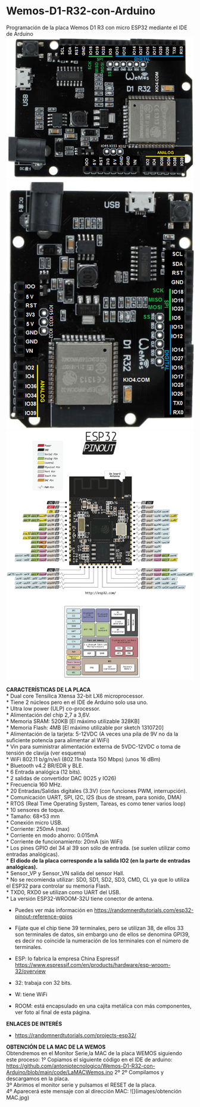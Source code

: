 # Wemos-D1-R32-con-Arduino
Programación de la placa Wemos D1 R3 con micro ESP32 mediante el IDE de Arduino
![](images/esp322pin_h.png)
![](images/esp322pin.png)
![](images/ESP32_Pinout_a1_4.png)


**CARACTERÍSTICAS DE LA PLACA**  
    * Dual core Tensilica Xtensa 32-bit LX6 microprocessor.  
    * Tiene 2 núcleos pero en el IDE de Arduino solo usa uno.  
    * Ultra low power (ULP) co-processor.  
    * Alimentación del chip 2,7 a 3,6V.  
    * Memoria SRAM: 520KB [El máximo utilizable 328KB]  
    * Memoria Flash: 4MB [El máximo utilizable por sketch 1310720]  
    * Alimentación de la tarjeta: 5-12VDC (A veces una pila de 9V no da la suficiente potencia para alimentar al WiFi)  
    * Vin para suministrar alimentación externa de 5VDC-12VDC o toma de tensión de clavija (ver esquema)  
    * WiFi 802.11 b/g/n/e/i (802.11n hasta 150 Mbps) (unos 16 dBm)  
    * Bluetooth v4.2 BR/EDR y BLE.  
    * 6 Entrada analógica (12 bits).  
    * 2 salidas de convertidor DAC (IO25 y IO26)  
    * Frecuencia 160 MHz.  
    * 20 Entradas/Salidas digitales (3.3V) (con funciones PWM, interrupción).  
    * Comunicación UART, SPI, I2C, I2S (bus de stream, para sonido, DMA)  
    * RTOS (Real Time Operating System, Tareas, es como tener varios loop)  
    * 10 sensores de toque.  
    * Tamaño: 68×53 mm  
    * Conexión micro USB.  
    * Corriente: 250mA (max)  
    * Corriente en modo ahorro: 0.015mA  
    * Corriente de funcionamiento: 20mA (sin WiFi)  
    * Los pines GPIO del 34 al 39 son sólo de entrada. (se suelen utilizar como entradas analógicas).  
    * **El diodo de la placa corresponde a la salida IO2 (en la parte de entradas analógicas).**  
    * Sensor_VP y Sensor_VN salida del sensor Hall.  
    * No se recomienda utilizar: SD0, SD1, SD2, SD3, CMD, CL ya que lo utiliza el ESP32 para controlar su memoria Flash.  
    * TXD0, RXD0 se utilizan como UART del USB.  
    * La versión ESP32-WROOM-32U tiene conector de antena.  
 

- Puedes ver más información en https://randomnerdtutorials.com/esp32-pinout-reference-gpios
- Fíjate que el chip tiene 39 terminales, pero se utilizan 38, de ellos 33 son terminales de datos, sin embargo uno de ellos se denomina GPI39, es decir no coincide la numeración de los terminales con el número de terminales.

- ESP: lo fabrica la empresa China Espressif https://www.espressif.com/en/products/hardware/esp-wroom-32/overview

- 32: trabaja con 32 bits.

- W: tiene WiFi

- ROOM: está encapsulado en una cajita metálica con más componentes, ver foto al final de esta página.

  
  
**ENLACES DE INTERÉS**  

  - https://randomnerdtutorials.com/projects-esp32/

**OBTENCIÓN DE LA MAC DE LA WEMOS**  
Obtendremos en el Monitor Serie,la MAC de la placa WEMOS siguiendo este proceso:
   1º Copiamos el siguiente código en el IDE de arduino:  
      https://github.com/antoniotecnologico/Wemos-D1-R32-con-Arduino/blob/main/code/LaMACWemos.ino
   2º 2º Compilamos y descargamos en la placa.  
   3º Abrimos el monitor serie y pulsamos el RESET de la placa.  
   4º Aparecerá este mensaje con al dirección MAC:
   ![](images/obtención MAC.jpg)
   
   








